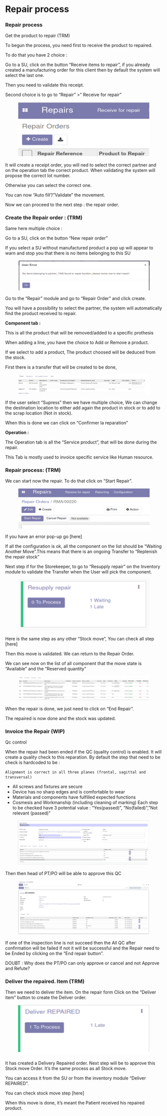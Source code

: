 # Repair process

### Repair process

Get the product to repair (TRM)

To begun the process, you need first to receive the product to repaired.

To do that you have 2 choice :

Go to a SU, click on the button “Receive items to repair”, if you already created a manufacturing order for this client then by default the system will select the last one.

Then you need to validate this receipt.

Second choice is to go to “Repair” >” Receive for repair”

<figure><img src="../../../.gitbook/assets/image (192).png" alt=""><figcaption></figcaption></figure>

It will create a receipt order, you will ned to select the correct partner and on the operation tab the correct product. When validating the system will propose the correct lot number.

Otherwise you can select the correct one.

You can now “Auto fill”/”Validate” the movement.

Now we can proceed to the next step : the repair order.

### Create the Repair order : (TRM)

Same here multiple choice :

Go to a SU, click on the button “New repair order”

If you select a SU without manufactured product a pop up will appear to warn and stop you that there is no items belonging to this SU

<figure><img src="../../../.gitbook/assets/image (193).png" alt=""><figcaption></figcaption></figure>

Go to the “Repair” module and go to “Repair Order” and click create.

You will have a possibility to select the partner, the system will automatically find the product received to repair.

**Component tab :**

This is all the product that will be removed/added to a specific prothesis

When adding a line, you have the choice to Add or Remove a product.

If we select to add a product, The product choosed will be deduced from the stock.

First there is a transfer that will be created to be done,

<figure><img src="../../../.gitbook/assets/image (194).png" alt=""><figcaption></figcaption></figure>

If the user select “Supress” then we have multiple choice, We can change the destination location to either add again the product in stock or to add to the scrap location (Not in stock).

When this is done we can click on “Confirmer la reparation”

**Operation :**

The Operation tab is all the “Service product”, that will be done during the repair.

This Tab is mostly used to invoice specific service like Human resource.

### Repair process: (TRM)

We can start now the repair. To do that click on “Start Repair”.

<figure><img src="../../../.gitbook/assets/image (186).png" alt=""><figcaption></figcaption></figure>

If you have an error pop-up go \[here]

If all the configuration is ok, all the component on the list should be “Waiting Another Move”.This means that there is an ongoing Transfer to “Replenish the repair stock”

Next step if for the Storekeeper, to go to “Resupply repair” on the Inventory module to validate the Transfer when the User will pick the component.

<figure><img src="../../../.gitbook/assets/image (187).png" alt=""><figcaption></figcaption></figure>

Here is the same step as any other “Stock move”, You can check all step \[here]

Then this move is validated. We can return to the Repair Order.

We can see now on the list of all component that the move state is “Available” and the “Reserved quantity”

<figure><img src="../../../.gitbook/assets/image (188).png" alt=""><figcaption></figcaption></figure>

When the repair is done, we just need to click on “End Repair”.

The repaired is now done and the stock was updated.

### Invoice the Repair (WIP)

Qc control

When the repair had been ended if the QC (quality control) is enabled. It will create a quality check to this reparation. By default the step that need to be check is hardcoded to be :

```
Alignment is correct in all three planes (frontal, sagittal and transversal)
```

* All screws and fixtures are secure
* Device has no sharp edges and is comfortable to wear
* Materials and components have fulfilled expected functions
* Cosmesis and Workmanship (including cleaning of marking) Each step to be checked have 3 potential value : “Yes(passed)”, “No(failed)”,”Not relevant (passed)”

<figure><img src="../../../.gitbook/assets/image (189).png" alt=""><figcaption></figcaption></figure>

Then then head of PT/PO will be able to approve this QC

<figure><img src="../../../.gitbook/assets/image (190).png" alt=""><figcaption></figcaption></figure>

If one of the inspection line is not succeed then the All QC after confirmation will be failed if not it will be successful and the Repair need to be Ended by clicking on the “End repair button”.

DOUBT : Why does the PT/PO can only approve or cancel and not Approve and Refute?

### Deliver the repaired. Item (TRM)

Then we need to deliver the item. On the repair form Click on the “Deliver item” button to create the Deliver order.

<figure><img src="../../../.gitbook/assets/image (191).png" alt=""><figcaption></figcaption></figure>

It has created a Delivery Repaired order. Next step will be to approve this Stock move Order. It’s the same process as all Stock move.

You can access it from the SU or from the inventory module “Deliver REPAIRED”.

You can check stock move step \[here]

When this move is done, it’s meant the Patient received his repaired product.

